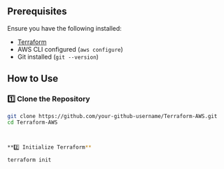 
## Prerequisites  
Ensure you have the following installed:  
- [Terraform](https://developer.hashicorp.com/terraform/downloads)  
- AWS CLI configured (`aws configure`)  
- Git installed (`git --version`)  

## How to Use  

### 1️⃣ Clone the Repository  
```bash
git clone https://github.com/your-github-username/Terraform-AWS.git
cd Terraform-AWS



**2️⃣ Initialize Terraform**

terraform init

